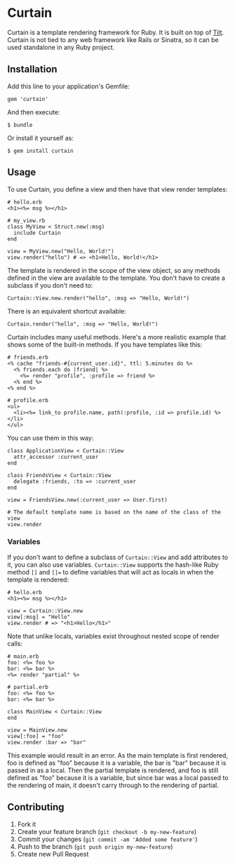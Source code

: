 # Curtain

Curtain is a template rendering framework for Ruby.  It is built on top of [Tilt](https://github.com/rtomayko/tilt).  Curtain is not tied to any web framework like Rails or Sinatra, so it can be used standalone in any Ruby project.

## Installation

Add this line to your application's Gemfile:

    gem 'curtain'

And then execute:

    $ bundle

Or install it yourself as:

    $ gem install curtain

## Usage

To use Curtain, you define a view and then have that view render templates:

    # hello.erb
    <h1><%= msg %></h1>

    # my_view.rb
    class MyView < Struct.new(:msg)
      include Curtain
    end

    view = MyView.new("Hello, World!")
    view.render("hello") # => <h1>Hello, World!</h1>

The template is rendered in the scope of the view object, so any methods defined in the view are available to the template.  You don't have to create a subclass if you don't need to:

    Curtain::View.new.render("hello", :msg => "Hello, World!")

There is an equivalent shortcut available:

    Curtain.render("hello", :msg => "Hello, World!")

Curtain includes many useful methods.  Here's a more realistic example that shows some of the built-in methods.  If you have templates like this:

    # friends.erb
    <% cache "friends-#{current_user.id}", ttl: 5.minutes do %>
      <% friends.each do |friend| %>
        <%= render "profile", :profile => friend %>
      <% end %>
    <% end %>

    # profile.erb
    <ul>
      <li><%= link_to profile.name, path(:profile, :id => profile.id) %></li>
    </ul>

You can use them in this way:

    class ApplicationView < Curtain::View
      attr_accessor :current_user
    end

    class FriendsView < Curtain::View
      delegate :friends, :to => :current_user
    end

    view = FriendsView.new(:current_user => User.first)

    # The default template name is based on the name of the class of the view
    view.render

### Variables

If you don't want to define a subclass of `Curtain::View` and add attributes to it, you can also use variables.  `Curtain::View` supports the hash-like Ruby method `[]` and `[]=` to define variables that will act as locals in when the template is rendered:

    # hello.erb
    <h1><%= msg %></h1>

    view = Curtain::View.new
    view[:msg] = "Hello"
    view.render # => "<h1>Hello</h1>"
    
Note that unlike locals, variables exist throughout nested scope of render calls:

    # main.erb
    foo: <%= foo %>
    bar: <%= bar %>
    <%= render "partial" %>
    
    # partial.erb
    foo: <%= foo %>
    bar: <%= bar %>
    
    class MainView < Curtain::View
    end
    
    view = MainView.new
    view[:foo] = "foo"
    view.render :bar => "bar"

This example would result in an error.  As the main template is first rendered, foo is defined as "foo" because it is a variable, the bar is "bar" because it is passed in as a local.  Then the partial template is rendered, and foo is still defined as "foo" because it is a variable, but since bar was a local passed to the rendering of main, it doesn't carry through to the rendering of partial.

## Contributing

1. Fork it
2. Create your feature branch (`git checkout -b my-new-feature`)
3. Commit your changes (`git commit -am 'Added some feature'`)
4. Push to the branch (`git push origin my-new-feature`)
5. Create new Pull Request
